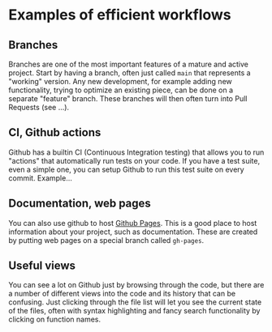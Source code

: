 # Examples of efficient workflows

## Branches

Branches are one of the most important features of a mature and active project.
Start by having a branch, often just called `main` that represents a "working" version.
Any new development, for example adding new functionality, trying to optimize an existing piece, can be done on a separate "feature" branch.
These branches will then often turn into Pull Requests (see ...).

## CI, Github actions

Github has a builtin CI (Continuous Integration testing) that allows you to run "actions" that automatically run tests on your code.
If you have a test suite, even a simple one, you can setup Github to run this test suite on every commit.
Example...

## Documentation, web pages

You can also use github to host [Github Pages](https://pages.github.com/).
This is a good place to host information about your project, such as documentation.
These are created by putting web pages on a special branch called `gh-pages`.

## Useful views

You can see a lot on Github just by browsing through the code, but there are a number of different views into the code and its history that can be confusing.
Just clicking through the file list will let you see the current state of the files, often with syntax highlighting and fancy search functionality by clicking on function names.

